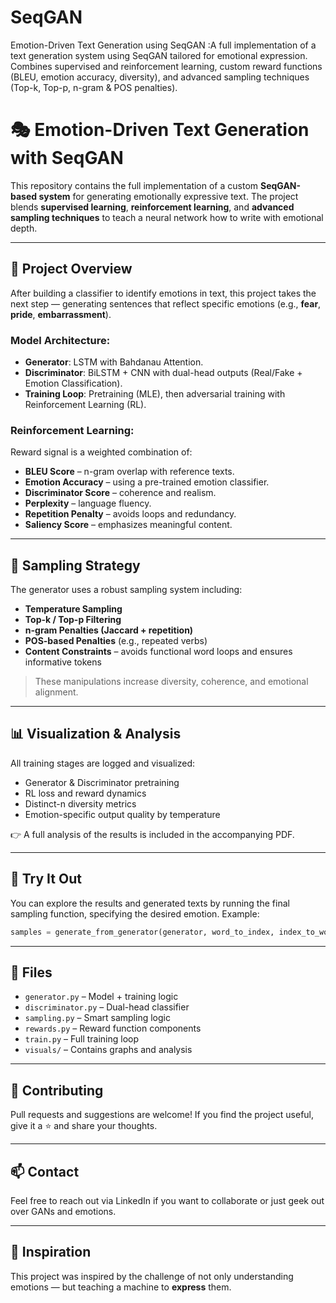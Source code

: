 # SeqGAN
Emotion-Driven Text Generation using SeqGAN :A full implementation of a text generation system using SeqGAN tailored for emotional expression. Combines supervised and reinforcement learning, custom reward functions (BLEU, emotion accuracy, diversity), and advanced sampling techniques (Top-k, Top-p, n-gram &amp; POS penalties).


# 🎭 Emotion-Driven Text Generation with SeqGAN

This repository contains the full implementation of a custom **SeqGAN-based system** for generating emotionally expressive text.
The project blends **supervised learning**, **reinforcement learning**, and **advanced sampling techniques** to teach a neural network how to write with emotional depth.

---

## 🧠 Project Overview

After building a classifier to identify emotions in text, this project takes the next step — generating sentences that reflect specific emotions (e.g., **fear**, **pride**, **embarrassment**).

### Model Architecture:
- **Generator**: LSTM with Bahdanau Attention.
- **Discriminator**: BiLSTM + CNN with dual-head outputs (Real/Fake + Emotion Classification).
- **Training Loop**: Pretraining (MLE), then adversarial training with Reinforcement Learning (RL).

### Reinforcement Learning:
Reward signal is a weighted combination of:
- **BLEU Score** – n-gram overlap with reference texts.
- **Emotion Accuracy** – using a pre-trained emotion classifier.
- **Discriminator Score** – coherence and realism.
- **Perplexity** – language fluency.
- **Repetition Penalty** – avoids loops and redundancy.
- **Saliency Score** – emphasizes meaningful content.


---

## 🧪 Sampling Strategy

The generator uses a robust sampling system including:
- **Temperature Sampling**
- **Top-k / Top-p Filtering**
- **n-gram Penalties (Jaccard + repetition)**
- **POS-based Penalties** (e.g., repeated verbs)
- **Content Constraints** – avoids functional word loops and ensures informative tokens

> These manipulations increase diversity, coherence, and emotional alignment.


---

## 📊 Visualization & Analysis

All training stages are logged and visualized:
- Generator & Discriminator pretraining
- RL loss and reward dynamics
- Distinct-n diversity metrics
- Emotion-specific output quality by temperature

👉 A full analysis of the results is included in the accompanying PDF.


---

## 🔗 Try It Out

You can explore the results and generated texts by running the final sampling function, specifying the desired emotion. Example:
```python
samples = generate_from_generator(generator, word_to_index, index_to_word, num_samples=5, temperature=0.9, mode="temperature")
```

---

## 📁 Files
- `generator.py` – Model + training logic
- `discriminator.py` – Dual-head classifier
- `sampling.py` – Smart sampling logic
- `rewards.py` – Reward function components
- `train.py` – Full training loop
- `visuals/` – Contains graphs and analysis

---

## 🤝 Contributing
Pull requests and suggestions are welcome!
If you find the project useful, give it a ⭐ and share your thoughts.

---

## 📫 Contact
Feel free to reach out via LinkedIn if you want to collaborate or just geek out over GANs and emotions.

---

## 🧠 Inspiration
This project was inspired by the challenge of not only understanding emotions — but teaching a machine to **express** them.
